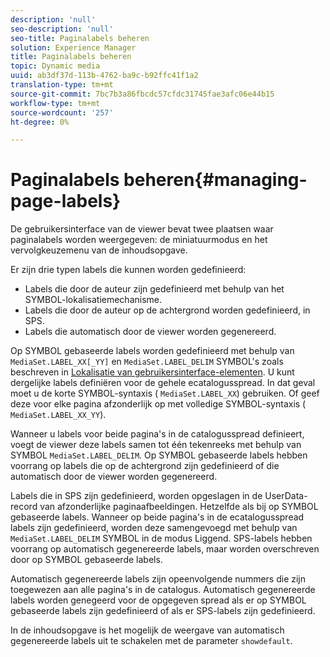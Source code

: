 ```yaml
---
description: 'null'
seo-description: 'null'
seo-title: Paginalabels beheren
solution: Experience Manager
title: Paginalabels beheren
topic: Dynamic media
uuid: ab3df37d-113b-4762-ba9c-b92ffc41f1a2
translation-type: tm+mt
source-git-commit: 7bc7b3a86fbcdc57cfdc31745fae3afc06e44b15
workflow-type: tm+mt
source-wordcount: '257'
ht-degree: 0%

---
```



# Paginalabels beheren{#managing-page-labels}

De gebruikersinterface van de viewer bevat twee plaatsen waar paginalabels worden weergegeven: de miniatuurmodus en het vervolgkeuzemenu van de inhoudsopgave.

Er zijn drie typen labels die kunnen worden gedefinieerd:

* Labels die door de auteur zijn gedefinieerd met behulp van het SYMBOL-lokalisatiemechanisme.
* Labels die door de auteur op de achtergrond worden gedefinieerd, in SPS.
* Labels die automatisch door de viewer worden gegenereerd.

Op SYMBOL gebaseerde labels worden gedefinieerd met behulp van `MediaSet.LABEL_XX[_YY]` en `MediaSet.LABEL_DELIM` SYMBOL&#39;s zoals beschreven in [Lokalisatie van gebruikersinterface-elementen](../../c-html5-s7-aem-asset-viewers/c-html5-20-ecatalog-viewer-about/c-html5-20-ecatalog-viewer-localization.md#concept-cbfc39344c494eb7b9f6a272cff0cc74). U kunt dergelijke labels definiëren voor de gehele ecatalogusspread. In dat geval moet u de korte SYMBOL-syntaxis ( `MediaSet.LABEL_XX`) gebruiken. Of geef deze voor elke pagina afzonderlijk op met volledige SYMBOL-syntaxis ( `MediaSet.LABEL_XX_YY`).

Wanneer u labels voor beide pagina&#39;s in de catalogusspread definieert, voegt de viewer deze labels samen tot één tekenreeks met behulp van SYMBOL `MediaSet.LABEL_DELIM`. Op SYMBOL gebaseerde labels hebben voorrang op labels die op de achtergrond zijn gedefinieerd of die automatisch door de viewer worden gegenereerd.

Labels die in SPS zijn gedefinieerd, worden opgeslagen in de UserData-record van afzonderlijke paginaafbeeldingen. Hetzelfde als bij op SYMBOL gebaseerde labels. Wanneer op beide pagina&#39;s in de ecatalogusspread labels zijn gedefinieerd, worden deze samengevoegd met behulp van `MediaSet.LABEL_DELIM` SYMBOL in de modus Liggend. SPS-labels hebben voorrang op automatisch gegenereerde labels, maar worden overschreven door op SYMBOL gebaseerde labels.

Automatisch gegenereerde labels zijn opeenvolgende nummers die zijn toegewezen aan alle pagina&#39;s in de catalogus. Automatisch gegenereerde labels worden genegeerd voor de opgegeven spread als er op SYMBOL gebaseerde labels zijn gedefinieerd of als er SPS-labels zijn gedefinieerd.

In de inhoudsopgave is het mogelijk de weergave van automatisch gegenereerde labels uit te schakelen met de parameter `showdefault`.
